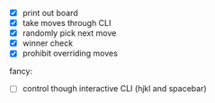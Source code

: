 - [x] print out board
- [x] take moves through CLI
- [x] randomly pick next move
- [x] winner check
- [x] prohibit overriding moves

fancy:
- [ ] control though interactive CLI (hjkl and spacebar)
